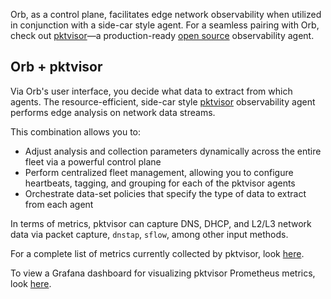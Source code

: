 
Orb, as a control plane, facilitates edge network observability when utilized in conjunction with a side-car style agent. For a seamless pairing with Orb, check out [pktvisor](https://pktvisor.dev/)—a production-ready [open source](https://github.com/ns1labs/pktvisor/) observability agent.

## Orb + pktvisor
 Via Orb's user interface, you decide what data to extract from which agents. The resource-efficient, side-car style [pktvisor](https://github.com/ns1/pktvisor) observability agent performs edge analysis on network data streams. 
 
 This combination allows you to:

* Adjust analysis and collection parameters dynamically across the entire fleet via a powerful control plane
* Perform centralized fleet management, allowing you to configure heartbeats, tagging, and grouping for each of the pktvisor agents
* Orchestrate data-set policies that specify the type of data to extract from each agent

In terms of metrics, pktvisor can capture DNS, DHCP, and L2/L3 network data via packet capture, `dnstap`, `sflow`, among other input methods. 

For a complete list of metrics currently collected by pktvisor, look [here](https://github.com/ns1labs/pktvisor/wiki/Current-Metrics).

To view a Grafana dashboard for visualizing pktvisor Prometheus metrics, look [here](https://grafana.com/grafana/dashboards/14221).
